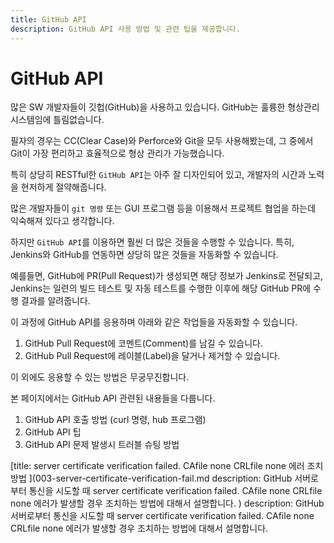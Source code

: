 ```yaml
---
title: GitHub API
description: GitHub API 사용 방법 및 관련 팁을 제공합니다.
---
```



GitHub API
===


많은 SW 개발자들이 깃헙(GitHub)을 사용하고 있습니다. 
GitHub는 훌륭한 형상관리 시스템임에 틀림없습니다. 


필자의 경우는 CC(Clear Case)와 Perforce와 Git을 모두 사용해봤는데, 
그 중에서 Git이 가장 편리하고 효율적으로 형상 관리가 가능했습니다. 


특히 상당히 RESTful한 <code>GitHub API</code>는 아주 잘 디자인되어 있고, 
개발자의 시간과 노력을 현저하게 절약해줍니다. 


많은 개발자들이 <code>git 명령</code> 또는 GUI 프로그램 등을 이용해서 
프로젝트 협업을 하는데 익숙해져 있다고 생각합니다. 


하지만 <code>GitHub API</code>를 이용하면 훨씬 더 많은 것들을 수행할 수 있습니다. 
특히, Jenkins와 GitHub를 연동하면 상당히 많은 것들을 자동화할 수 있습니다. 


예를들면, GitHub에 PR(Pull Request)가 생성되면 해당 정보가 Jenkins로 전달되고, 
Jenkins는 일련의 빌드 테스트 및 자동 테스트를 수행한 이후에 
해당 GitHub PR에 수행 결과를 알려줍니다. 


이 과정에 GitHub API를 응용하며 아래와 같은 작업들을 자동화할 수 있습니다.
1. GitHub Pull Request에 코멘트(Comment)를 남길 수 있습니다.
2. GitHub Pull Request에 레이블(Label)을 달거나 제거할 수 있습니다.


이 외에도 응용할 수 있는 방법은 무궁무진합니다. 


본 페이지에서는 GitHub API 관련된 내용들을 다룹니다. 
1. GitHub API 호출 방법 (curl 명령, hub 프로그램)
2. GitHub API 팁
3. GitHub API 문제 발생시 트러블 슈팅 방법





[title: server certificate verification failed. CAfile none CRLfile none 에러 조치 방법
](003-server-certificate-verification-fail.md description: GitHub 서버로부터 통신을 시도할 때 server certificate verification failed. CAfile none CRLfile none 에러가 발생할 경우 조치하는 방법에 대해서 설명합니다.
)
description: GitHub 서버로부터 통신을 시도할 때 server certificate verification failed. CAfile none CRLfile none 에러가 발생할 경우 조치하는 방법에 대해서 설명합니다.
